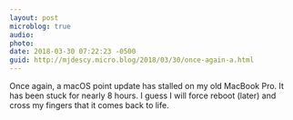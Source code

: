 ```yaml
---
layout: post
microblog: true
audio: 
photo: 
date: 2018-03-30 07:22:23 -0500
guid: http://mjdescy.micro.blog/2018/03/30/once-again-a.html
---
```

Once again, a macOS point update has stalled on my old MacBook Pro. It has been stuck for nearly 8 hours. I guess I will force reboot (later) and cross my fingers that it comes back to life. 
